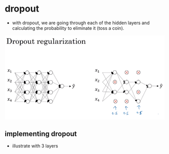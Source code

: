 # dropout

- with dropout, we are going through each of the hidden layers and calculating the probability to eliminate it (toss a coin).

![image](images/image_12.png)

## implementing dropout

- illustrate with 3 layers